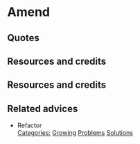 # Amend

## Quotes

## Resources and credits

## Resources and credits

## Related advices

- Refactor
<br/>[Categories:](../Categories/index.md) [Growing](../Categories/Growing.md) [Problems](../Categories/Problems.md) [Solutions](../Categories/Solutions.md)